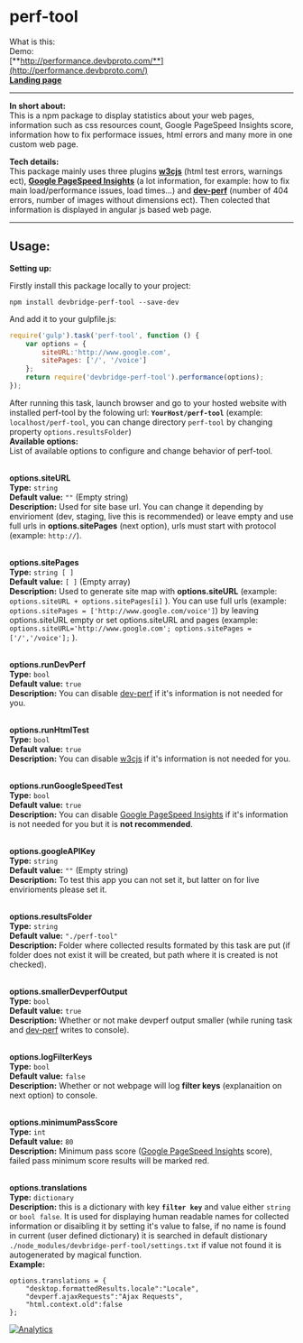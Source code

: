 perf-tool
===
What is this:<br>
Demo:<br>
[**http://performance.devbproto.com/**](http://performance.devbproto.com/)<br>
[**Landing page**](http://devbridge.github.io/Performance/)<br>

---
**In short about:**<br>
This is a npm package to display statistics about your web pages, information such as css resources count, Google PageSpeed Insights score, information how to fix performace issues, html errors and many more in one custom web page.

**Tech details:**<br>
This package mainly uses three plugins [**w3cjs**](https://www.npmjs.com/package/w3cjs) (html test errors, warnings ect), [**Google PageSpeed Insights**](https://developers.google.com/speed/pagespeed/insights) (a lot information, for example: how to fix main load/performance issues, load times...) and [**dev-perf**](https://github.com/gmetais/grunt-devperf) (number of 404 errors, number of images without dimensions ect). Then colected that information is displayed in angular js based web page.

---
Usage:
---


**Setting up:**

Firstly install this package locally to your project:
```
npm install devbridge-perf-tool --save-dev
```

And add it to your gulpfile.js:

```javascript
require('gulp').task('perf-tool', function () {
	var options = {
    	siteURL:'http://www.google.com',
        sitePages: ['/', '/voice']
	};
	return require('devbridge-perf-tool').performance(options);
});
```
After running this task, launch browser and go to your hosted website with installed perf-tool by the folowing url: **```YourHost/perf-tool```** (example: ```localhost/perf-tool```, you can change directory ```perf-tool``` by changing property ```options.resultsFolder```)<br>
**Available options:**<br>
List of available options to configure and change behavior of perf-tool.<br><br>

**options.siteURL** <br>
**Type:** ```string```<br>
**Default value:** ```""``` (Empty string)<br>
**Description:** Used for site base url. You can change it depending by envirioment (dev, staging, live this is recommended) or leave empty and use full urls in **options.sitePages** (next option), urls must start with protocol (example: ```http://```).<br><br>

**options.sitePages** <br>
**Type:** ```string [ ]```<br>
**Default value:** ```[ ]``` (Empty array)<br>
**Description:** Used to generate site map with **options.siteURL** (example: ```options.siteURL + options.sitePages[i]``` ). You can use full urls (example: ```options.sitePages = ['http://www.google.com/voice']```) by leaving options.siteURL empty or set options.siteURL and pages (example: ```options.siteURL='http://www.google.com'; options.sitePages = ['/','/voice'];``` ).<br><br>

**options.runDevPerf** <br>
**Type:** ```bool```<br>
**Default value:** ```true```<br>
**Description:** You can disable [dev-perf](https://github.com/gmetais/grunt-devperf) if it's information is not needed for you.<br><br>

**options.runHtmlTest** <br>
**Type:** ```bool```<br>
**Default value:** ```true```<br>
**Description:** You can disable [w3cjs](https://www.npmjs.com/package/w3cjs) if it's information is not needed for you.<br><br>

**options.runGoogleSpeedTest** <br>
**Type:** ```bool```<br>
**Default value:** ```true```<br>
**Description:** You can disable [Google PageSpeed Insights](https://developers.google.com/speed/pagespeed/insights) if it's information is not needed for you but it is **not recommended**.<br><br>

**options.googleAPIKey** <br>
**Type:** ```string```<br>
**Default value:** ```""``` (Empty string)<br>
**Description:** To test this app you can not set it, but latter on for live envirioments please set it.<br><br>

**options.resultsFolder** <br>
**Type:** ```string```<br>
**Default value:** ```"./perf-tool"```<br>
**Description:** Folder where collected results formated by this task are put (if folder does not exist it will be created, but path where it is created is not checked).<br><br>

**options.smallerDevperfOutput** <br>
**Type:** ```bool```<br>
**Default value:** ```true```<br>
**Description:** Whether or not make devperf output smaller (while runing task and [dev-perf](https://github.com/gmetais/grunt-devperf) writes to console).<br><br>

**options.logFilterKeys** <br>
**Type:** ```bool```<br>
**Default value:** ```false```<br>
**Description:** Whether or not webpage will log **filter keys** (explanaition on next option) to console.<br><br>

**options.minimumPassScore** <br>
**Type:** ```int```<br>
**Default value:** ```80```<br>
**Description:** Minimum pass score ([Google PageSpeed Insights](https://developers.google.com/speed/pagespeed/insights) score), failed pass minimum score results will be marked red.<br><br>

**options.translations** <br>
**Type:** ```dictionary```<br>
**Description:** this is a dictionary with key **```filter key```** and value either ```string``` or ```bool false```. It is used for displaying human readable names for collected information or disaibling it by setting it's value to false, if no name is found in current (user defined dictionary) it is searched in default distionary ```./node_modules/devbridge-perf-tool/settings.txt``` if value not found it is autogenerated by magical function.<br>
**Example:**<br>
```
options.translations = {
	"desktop.formattedResults.locale":"Locale",
    "devperf.ajaxRequests":"Ajax Requests",
    "html.context.old":false
};
```


[![Analytics](https://ga-beacon.appspot.com/UA-73039601-3/Performance/readme)](https://github.com/igrigorik/ga-beacon)
